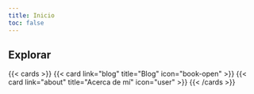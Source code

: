 ```yaml
---
title: Inicio
toc: false
---
```


## Explorar

{{< cards >}}
{{< card link="blog" title="Blog" icon="book-open" >}}
{{< card link="about" title="Acerca de mí" icon="user" >}}
{{< /cards >}}
